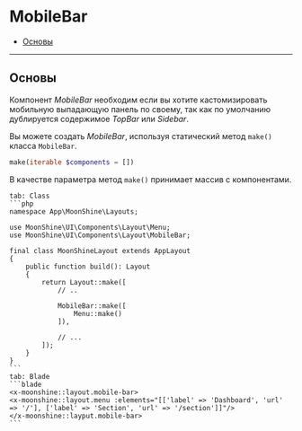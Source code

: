 # MobileBar

- [Основы](#basics)

---

<a name="basics"></a>
## Основы

Компонент *MobileBar* необходим если вы хотите кастомизировать мобильную выпадающую панель по своему,
так как по умолчанию дублируется содержимое *TopBar* или *Sidebar*.

Вы можете создать *MobileBar*, используя статический метод `make()` класса `MobileBar`.

```php
make(iterable $components = [])
```

В качестве параметра метод `make()` принимает массив с компонентами.

~~~tabs
tab: Class
```php
namespace App\MoonShine\Layouts;

use MoonShine\UI\Components\Layout\Menu;
use MoonShine\UI\Components\Layout\MobileBar;

final class MoonShineLayout extends AppLayout
{
    public function build(): Layout
    {
        return Layout::make([
            // ..

            MobileBar::make([
                Menu::make()
            ]),

            // ...
        ]);
    }
}
```
tab: Blade
```blade
<x-moonshine::layout.mobile-bar>
<x-moonshine::layout.menu :elements="[['label' => 'Dashboard', 'url' => '/'], ['label' => 'Section', 'url' => '/section']]"/>
</x-moonshine::layput.mobile-bar>
```
~~~
